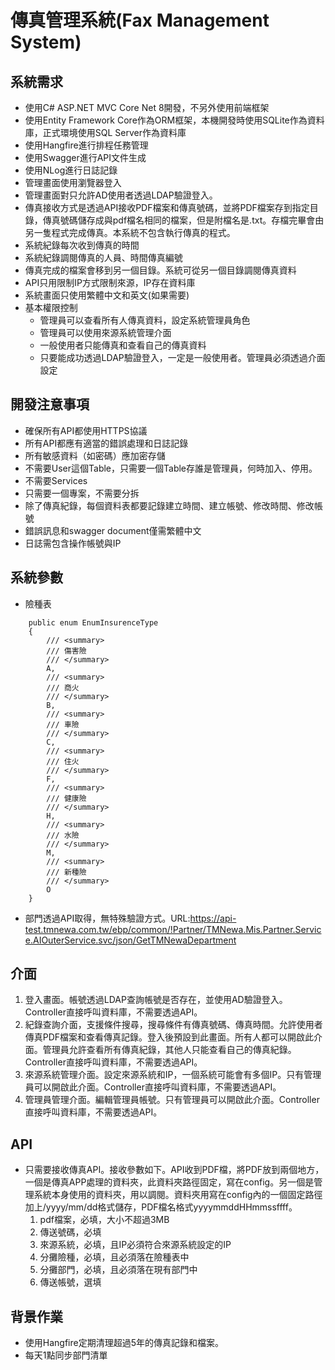 # 傳真管理系統(Fax Management System)
## 系統需求
- 使用C# ASP.NET MVC Core Net 8開發，不另外使用前端框架
- 使用Entity Framework Core作為ORM框架，本機開發時使用SQLite作為資料庫，正式環境使用SQL Server作為資料庫
- 使用Hangfire進行排程任務管理
- 使用Swagger進行API文件生成
- 使用NLog進行日誌記錄
- 管理畫面使用瀏覽器登入
- 管理畫面對只允許AD使用者透過LDAP驗證登入。
- 傳真接收方式是透過API接收PDF檔案和傳真號碼，並將PDF檔案存到指定目錄，傳真號碼儲存成與pdf檔名相同的檔案，但是附檔名是.txt。存檔完畢會由另一隻程式完成傳真。本系統不包含執行傳真的程式。
- 系統紀錄每次收到傳真的時間
- 系統紀錄調閱傳真的人員、時間傳真編號
- 傳真完成的檔案會移到另一個目錄。系統可從另一個目錄調閱傳真資料
- API只用限制IP方式限制來源，IP存在資料庫
- 系統畫面只使用繁體中文和英文(如果需要)
- 基本權限控制
    - 管理員可以查看所有人傳真資料，設定系統管理員角色
    - 管理員可以使用來源系統管理介面
    - 一般使用者只能傳真和查看自己的傳真資料
    - 只要能成功透過LDAP驗證登入，一定是一般使用者。管理員必須透過介面設定
## 開發注意事項
- 確保所有API都使用HTTPS協議
- 所有API都應有適當的錯誤處理和日誌記錄
- 所有敏感資料（如密碼）應加密存儲
- 不需要User這個Table，只需要一個Table存誰是管理員，何時加入、停用。
- 不需要Services
- 只需要一個專案，不需要分拆
- 除了傳真紀錄，每個資料表都要記錄建立時間、建立帳號、修改時間、修改帳號
- 錯誤訊息和swagger document僅需繁體中文 
- 日誌需包含操作帳號與IP
## 系統參數
- 險種表
```
    public enum EnumInsurenceType
    {
        /// <summary>
        /// 傷害險
        /// </summary>
        A,
        /// <summary>
        /// 商火
        /// </summary>
        B,
        /// <summary>
        /// 車險
        /// </summary>
        C,
        /// <summary>
        /// 住火
        /// </summary>
        F,
        /// <summary>
        /// 健康險
        /// </summary>
        H,
        /// <summary>
        /// 水險
        /// </summary>
        M,
        /// <summary>
        /// 新種險
        /// </summary>
        O
    }
```
- 部門透過API取得，無特殊驗證方式。URL:https://api-test.tmnewa.com.tw/ebp/common/!Partner/TMNewa.Mis.Partner.Service.AIOuterService.svc/json/GetTMNewaDepartment
## 介面
1. 登入畫面。帳號透過LDAP查詢帳號是否存在，並使用AD驗證登入。Controller直接呼叫資料庫，不需要透過API。
2. 紀錄查詢介面，支援條件搜尋，搜尋條件有傳真號碼、傳真時間。允許使用者傳真PDF檔案和查看傳真記錄。登入後預設到此畫面。所有人都可以開啟此介面。管理員允許查看所有傳真紀錄，其他人只能查看自己的傳真紀錄。Controller直接呼叫資料庫，不需要透過API。
3. 來源系統管理介面。設定來源系統和IP，一個系統可能會有多個IP。只有管理員可以開啟此介面。Controller直接呼叫資料庫，不需要透過API。
4. 管理員管理介面。編輯管理員帳號。只有管理員可以開啟此介面。Controller直接呼叫資料庫，不需要透過API。
## API
- 只需要接收傳真API。接收參數如下。API收到PDF檔，將PDF放到兩個地方，一個是傳真APP處理的資料夾，此資料夾路徑固定，寫在config。另一個是管理系統本身使用的資料夾，用以調閱。資料夾用寫在config內的一個固定路徑加上/yyyy/mm/dd格式儲存，PDF檔名格式yyyymmddHHmmssffff。
    1. pdf檔案，必填，大小不超過3MB
    2. 傳送號碼，必填
    3. 來源系統，必填，且IP必須符合來源系統設定的IP
    4. 分攤險種，必填，且必須落在險種表中
    5. 分攤部門，必填，且必須落在現有部門中
    6. 傳送帳號，選填
  
## 背景作業
- 使用Hangfire定期清理超過5年的傳真記錄和檔案。
- 每天1點同步部門清單
